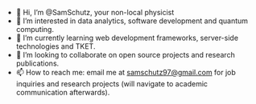 - 👋 Hi, I’m @SamSchutz, your non-local physicist
- 👀 I’m interested in data analytics, software development and quantum computing.
- 🌱 I’m currently learning web development frameworks, server-side technologies and TKET.
- 💞️ I’m looking to collaborate on open source projects and research publications.
- 📫 How to reach me: email me at samschutz97@gmail.com for job inquiries and research projects (will navigate to academic communication afterwards).

<!---
SamSchutz/SamSchutz is a ✨ special ✨ repository because its `README.md` (this file) appears on your GitHub profile.
You can click the Preview link to take a look at your changes.
--->

